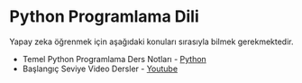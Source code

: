 # Python Programlama Dili
Yapay zeka öğrenmek için aşağıdaki konuları sırasıyla bilmek gerekmektedir.
* Temel Python Programlama Ders Notları - [Python](1_python-programming/readme.md)
* Başlangıç Seviye Video Dersler - [Youtube](1_python-programming/youtube.md)
